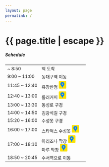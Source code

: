 ```yaml
---
layout: page
permalink: /
---
```


<h1 class="page-title">{{ page.title | escape }}</h1>

<div class="section">
    <h5>Schedule</h5> 
    <div class="row">
          <div class="col s12">
            <table class="striped">
              <tbody>
                <tr>
                  <td>~ 8:50</td>
                  <td>역 도착</td>
                  <td></td>
                </tr>
                <tr>
                  <td>9:00 ~ 11:00</td>
                  <td>동대구역 이동</td>
                  <td></td>
                </tr>
                <!--
                <tr>
                  <td>11:00 ~ 11:45</td>
                  <td>유창반점 이동</td>
                  <td></td>
                </tr>
                -->
                <tr>
                  <td>11:45 ~ 12:40</td>
                  <td>유창반점 <a href="https://map.kakao.com/?urlX=858613&urlY=660482&urlLevel=3&itemId=27403072&q=%EC%9C%A0%EC%B0%BD%EB%B0%98%EC%A0%90&srcid=27403072&map_type=TYPE_MAP" target="_blank"><img src="./assets/kakaomap.png" style="width:24px; height:24px"/></a></td>
                  <td></td>
                </tr>
                <tr>
                  <td>12:40 ~ 13:00</td>
                  <td>롤러커피 <a href="https://map.kakao.com/?urlX=858861&urlY=660435&urlLevel=3&itemId=1496525260&q=%EB%A1%A4%EB%9F%AC%EC%BB%A4%ED%94%BC&srcid=1496525260&map_type=TYPE_MAP" target="_blank"><img src="./assets/kakaomap.png" style="width:24px; height:24px"/></a></td>
                  <td></td>
                </tr>
                <tr>
                  <td>13:00 ~ 13:30</td>
                  <td>동성로 구경</td>
                  <td></td>
                </tr>
                <!--
                <tr class="">
                  <td>13:30 ~ 14:00</td>
                  <td>김광석길 이동</td>
                  <td></td>
                </tr>
                -->
                <tr>
                  <td>14:00 ~ 14:50</td>
                  <td>김광석길 구경</td>
                  <td></td>
                </tr>
                <!--
                <tr>
                  <td>14:50 ~ 15:20</td>
                  <td>수성못 이동</td>
                  <td></td>
                </tr>
                -->
                <tr>
                  <td>15:20 ~ 16:00</td>
                  <td>수성못 구경</td>
                  <td></td>
                </tr>
                <tr>
                  <td>16:00 ~ 17:00</td>
                  <td>스타벅스 수성못 <a href="https://map.kakao.com/?urlX=865040&urlY=649889&urlLevel=3&itemId=435756318&q=%EC%8A%A4%ED%83%80%EB%B2%85%EC%8A%A4%20%EB%8C%80%EA%B5%AC%EC%88%98%EC%84%B1%ED%98%B8%EC%88%98R%EC%A0%90&srcid=435756318&map_type=TYPE_MAP" target="_blank"><img src="./assets/kakaomap.png" style="width:24px; height:24px"/></a></td>
                  <td></td>
                </tr>
                <tr>
                  <td>17:00 ~ 18:10</td>
                  <td>아리조나 막창 <a href="https://map.kakao.com/?urlX=867056&urlY=649816&urlLevel=3&itemId=7982844&q=%EC%95%84%EB%A6%AC%EC%A1%B0%EB%82%98%EB%A7%89%EC%B0%BD&srcid=7982844&map_type=TYPE_MAP" target="_blank"><img src="./assets/kakaomap.png" style="width:24px; height:24px"/></a><br/>
                  마루 막창 <a href="https://map.kakao.com/?urlX=866526&urlY=649776&urlLevel=3&itemId=10352764&q=%EB%A7%88%EB%A3%A8%EB%A7%89%EC%B0%BD%20%EB%8C%80%EA%B5%AC%20%EC%88%98%EC%84%B1%EC%A0%90&srcid=10352764&map_type=TYPE_MAP" target="_blank"><img src="./assets/kakaomap.png" style="width:24px; height:24px"/></a><br/>
                  </td>
                  <td></td>
                </tr>
                <!--
                <tr>
                  <td>18:10 ~ 18:50</td>
                  <td>동대구역 이동</td>
                  <td></td>
                </tr>
                -->
                <tr>
                  <td>18:50 ~ 20:45</td>
                  <td>수서역으로 이동</td>
                  <td></td>
                </tr>
              </tbody>
            </table>
          </div>
    </div>
</div>